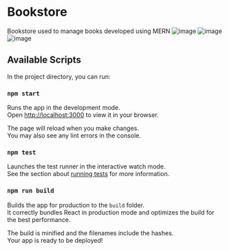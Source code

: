 # Bookstore
Bookstore used to manage books developed using MERN
![image](https://github.com/vina-y-kumar/Bookstore/assets/92167129/d59a9596-8f4a-4ccf-8485-b41a8a74fe4d)
![image](https://github.com/vina-y-kumar/Bookstore/assets/92167129/c8dcf918-eff1-495e-b8c4-a9e4a2a8574e)
![image](https://github.com/vina-y-kumar/Bookstore/assets/92167129/558bfd48-bed8-46f7-9497-7a957c1f7cfa)


## Available Scripts

In the project directory, you can run:

### `npm start`

Runs the app in the development mode.\
Open [http://localhost:3000](http://localhost:3000) to view it in your browser.

The page will reload when you make changes.\
You may also see any lint errors in the console.

### `npm test`

Launches the test runner in the interactive watch mode.\
See the section about [running tests](https://facebook.github.io/create-react-app/docs/running-tests) for more information.

### `npm run build`

Builds the app for production to the `build` folder.\
It correctly bundles React in production mode and optimizes the build for the best performance.

The build is minified and the filenames include the hashes.\
Your app is ready to be deployed!
